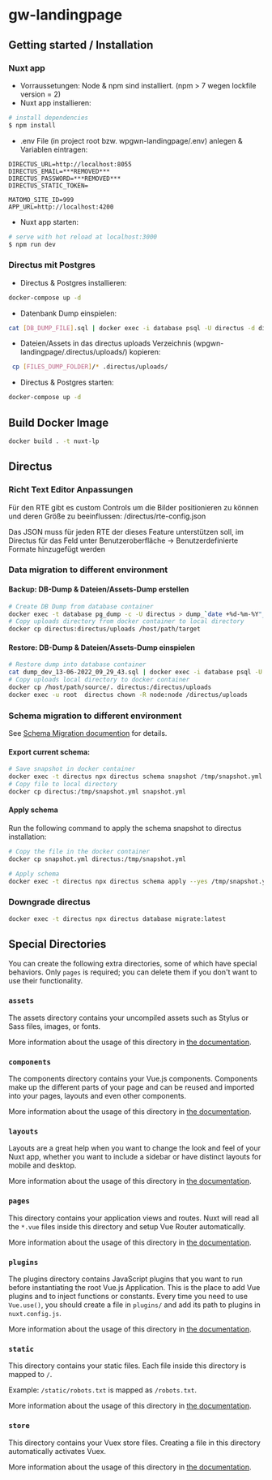 # gw-landingpage

## Getting started / Installation

### Nuxt app

- Vorraussetungen: Node & npm sind installiert. (npm > 7 wegen lockfile version = 2)
- Nuxt app installieren:

```bash
# install dependencies
$ npm install
```

- .env File (in project root bzw. wpgwn-landingpage/.env) anlegen & Variablen eintragen:

```
DIRECTUS_URL=http://localhost:8055
DIRECTUS_EMAIL=***REMOVED***
DIRECTUS_PASSWORD=***REMOVED***
DIRECTUS_STATIC_TOKEN=

MATOMO_SITE_ID=999
APP_URL=http://localhost:4200
```

- Nuxt app starten:

```bash
# serve with hot reload at localhost:3000
$ npm run dev
```

### Directus mit Postgres

- Directus & Postgres installieren:

```bash
docker-compose up -d
```

- Datenbank Dump einspielen:

```bash
cat [DB_DUMP_FILE].sql | docker exec -i database psql -U directus -d directus
```

- Dateien/Assets in das directus uploads Verzeichnis (wpgwn-landingpage/.directus/uploads/) kopieren:

```bash
 cp [FILES_DUMP_FOLDER]/* .directus/uploads/
```

- Directus & Postgres starten:

```bash
docker-compose up -d
```

## Build Docker Image

```bash
docker build . -t nuxt-lp
```

## Directus

### Richt Text Editor Anpassungen

Für den RTE gibt es custom Controls um die Bilder positionieren zu können und deren Größe zu beeinflussen: /directus/rte-config.json

Das JSON muss für jeden RTE der dieses Feature unterstützen soll, im Directus für das Feld unter Benutzeroberfläche -> Benutzerdefinierte Formate hinzugefügt werden

### Data migration to different environment

#### Backup: DB-Dump & Dateien/Assets-Dump erstellen

```bash
# Create DB Dump from database container
docker exec -t database pg_dump -c -U directus > dump_`date +%d-%m-%Y"_"%H_%M_%S`.sql
# Copy uploads directory from docker container to local directory
docker cp directus:directus/uploads /host/path/target
```

#### Restore: DB-Dump & Dateien/Assets-Dump einspielen

```bash
# Restore dump into database container
cat dump_dev_13-06-2022_09_29_43.sql | docker exec -i database psql -U directus -d directus
# Copy uploads local directory to docker container
docker cp /host/path/source/. directus:/directus/uploads
docker exec -u root  directus chown -R node:node /directus/uploads
```

### Schema migration to different environment

See [Schema Migration documention](https://docs.directus.io/reference/cli/#migrate-schema-to-a-different-environment) for details.

#### Export current schema:

```bash
# Save snapshot in docker container
docker exec -t directus npx directus schema snapshot /tmp/snapshot.yml
# Copy file to local directory
docker cp directus:/tmp/snapshot.yml snapshot.yml
```

#### Apply schema

Run the following command to apply the schema snapshot to directus installation:

```bash
# Copy the file in the docker container
docker cp snapshot.yml directus:/tmp/snapshot.yml

# Apply schema
docker exec -t directus npx directus schema apply --yes /tmp/snapshot.yml

```

### Downgrade directus

```bash
docker exec -t directus npx directus database migrate:latest
```

## Special Directories

You can create the following extra directories, some of which have special behaviors. Only `pages` is required; you can delete them if you don't want to use their functionality.

### `assets`

The assets directory contains your uncompiled assets such as Stylus or Sass files, images, or fonts.

More information about the usage of this directory in [the documentation](https://nuxtjs.org/docs/2.x/directory-structure/assets).

### `components`

The components directory contains your Vue.js components. Components make up the different parts of your page and can be reused and imported into your pages, layouts and even other components.

More information about the usage of this directory in [the documentation](https://nuxtjs.org/docs/2.x/directory-structure/components).

### `layouts`

Layouts are a great help when you want to change the look and feel of your Nuxt app, whether you want to include a sidebar or have distinct layouts for mobile and desktop.

More information about the usage of this directory in [the documentation](https://nuxtjs.org/docs/2.x/directory-structure/layouts).

### `pages`

This directory contains your application views and routes. Nuxt will read all the `*.vue` files inside this directory and setup Vue Router automatically.

More information about the usage of this directory in [the documentation](https://nuxtjs.org/docs/2.x/get-started/routing).

### `plugins`

The plugins directory contains JavaScript plugins that you want to run before instantiating the root Vue.js Application. This is the place to add Vue plugins and to inject functions or constants. Every time you need to use `Vue.use()`, you should create a file in `plugins/` and add its path to plugins in `nuxt.config.js`.

More information about the usage of this directory in [the documentation](https://nuxtjs.org/docs/2.x/directory-structure/plugins).

### `static`

This directory contains your static files. Each file inside this directory is mapped to `/`.

Example: `/static/robots.txt` is mapped as `/robots.txt`.

More information about the usage of this directory in [the documentation](https://nuxtjs.org/docs/2.x/directory-structure/static).

### `store`

This directory contains your Vuex store files. Creating a file in this directory automatically activates Vuex.

More information about the usage of this directory in [the documentation](https://nuxtjs.org/docs/2.x/directory-structure/store).
